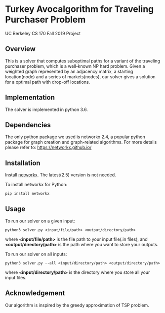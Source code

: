 # Turkey Avocalgorithm for Traveling Purchaser Problem
UC Berkeley CS 170 Fall 2019 Project

## Overview
This is a solver that computes suboptimal paths for a variant of the traveling purchaser problem, which is a well-known NP hard problem. Given a weighted graph represented by an adjacency matrix, a starting location(node) and a series of markets(nodes), our solver gives a solution for a optimal path with drop-off locations.

## Implementation

The solver is implemented in python 3.6.

## Dependencies

The only python package we used is networkx 2.4, a popular python package for graph creation and graph-related algorithms.
For more details please refer to: https://networkx.github.io/

## Installation

Install <a href="https://networkx.github.io/" target="_blank">networkx</a>. The latest(2.5) version is not needed.

To install networkx for Python:
```bash
pip install networkx
```

## Usage
To run our solver on a given input:

    python3 solver.py <input/file/path> <output/directory/path>

where **<input/file/path>** is the file path to your input file(.in files), and **<output/directory/path>** is the path where you want to store your outputs.

To run our solver on all inputs:

    python3 solver.py --all <input/directory/path> <output/directory/path>

where **<input/directory/path>** is the directory where you store all your input files.

## Acknowledgement

Our algorithm is inspired by the greedy approximation of TSP problem.

